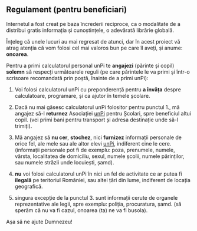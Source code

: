 ## Regulament (pentru beneficiari)

Internetul a fost creat pe baza încrederii reciproce, ca o modalitate de a distribui gratis informația și cunoștințele, o adevărată librărie globală.

Înțeleg că unele lucuri au mai regresat de atunci, dar în acest proiect vă atrag atenția că vom folosi cel mai valoros bun pe care îl aveți, și anume: **onoarea**.

Pentru a primi calculatorul personal unPi te **angajezi** (părinte și copil) **solemn** să respecți următoarele reguli (pe care părintele le va primi și într-o scrisoare recomandată prin poștă, înainte de a primi unPi):

1. Voi folosi calculatorul unPi cu preponderență pentru **a învăța** despre calculatoare, programare, și ca ajutor în temele școlare.

2. Dacă nu mai găsesc calculatorul unPi folositor pentru punctul 1., mă angajez să-l **returnez** Asociației [unPi](http://returnez.unpi.ro/) pentru Școlari, spre beneficiul altui copil. (vei primi bani pentru transport și adresa destinație unde să-l trimiți).

3. Mă angajez să **nu cer**, **stochez**, nici **furnizez** informații personale de orice fel, ale mele sau ale altor elevi [unPi](https://www.unpi.ro/), indiferent cine le cere. (informații personale pot fi de exemplu: poza, prenumele, numele, vârsta, localitatea de domiciliu, sexul, numele școlii, numele părinților, sau numele străzii unde locuiești, șamd).

4. **nu** voi folosi calculatorul unPi în nici un fel de activitate ce ar putea fi **ilegală** pe teritoriul României, sau altei țări din lume, indiferent de locația geografică.

5. singura excepție de la punctul 3. sunt informații cerute de organele reprezentative ale legii, spre exemplu: poliția, procuratura, șamd. (să sperăm că nu va fi cazul, onoarea (ta) ne va fi busola).

Așa să ne ajute Dumnezeu!
